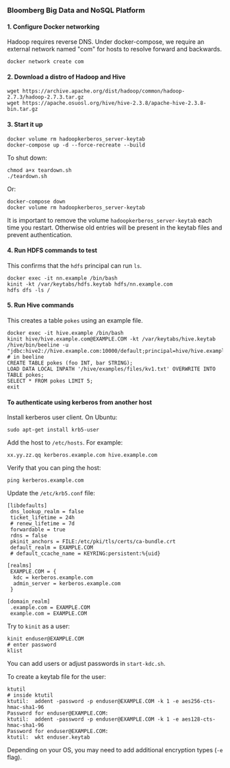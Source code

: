 ### Bloomberg Big Data and NoSQL Platform
#### 1. Configure Docker networking

Hadoop requires reverse DNS.  Under docker-compose, we require an external network named "com" for hosts to resolve forward and backwards.

```
docker network create com
```

#### 2. Download a distro of Hadoop and Hive

```
wget https://archive.apache.org/dist/hadoop/common/hadoop-2.7.3/hadoop-2.7.3.tar.gz
wget https://apache.osuosl.org/hive/hive-2.3.8/apache-hive-2.3.8-bin.tar.gz
```

#### 3. Start it up

```
docker volume rm hadoopkerberos_server-keytab
docker-compose up -d --force-recreate --build
```

To shut down:
```
chmod a+x teardown.sh
./teardown.sh
```

Or:
```
docker-compose down
docker volume rm hadoopkerberos_server-keytab
```

It is important to remove the volume `hadoopkerberos_server-keytab` each time you restart.
Otherwise old entries will be present in the keytab files and prevent authentication.

#### 4. Run HDFS commands to test

This confirms that the `hdfs` principal can run `ls`.

```
docker exec -it nn.example /bin/bash
kinit -kt /var/keytabs/hdfs.keytab hdfs/nn.example.com
hdfs dfs -ls /
```

#### 5. Run Hive commands

This creates a table `pokes` using an example file.

```
docker exec -it hive.example /bin/bash
kinit hive/hive.example.com@EXAMPLE.COM -kt /var/keytabs/hive.keytab
/hive/bin/beeline -u "jdbc:hive2://hive.example.com:10000/default;principal=hive/hive.example.com@EXAMPLE.COM"
# in beeline
CREATE TABLE pokes (foo INT, bar STRING);
LOAD DATA LOCAL INPATH '/hive/examples/files/kv1.txt' OVERWRITE INTO TABLE pokes;
SELECT * FROM pokes LIMIT 5;
exit
```

#### To authenticate using kerberos from another host

Install kerberos user client.  On Ubuntu:
```
sudo apt-get install krb5-user
```

Add the host to `/etc/hosts`.  For example:
```
xx.yy.zz.qq kerberos.example.com hive.example.com
```

Verify that you can ping the host:
```
ping kerberos.example.com
```

Update the `/etc/krb5.conf` file:
```
[libdefaults]
 dns_lookup_realm = false
 ticket_lifetime = 24h
 # renew_lifetime = 7d
 forwardable = true
 rdns = false
 pkinit_anchors = FILE:/etc/pki/tls/certs/ca-bundle.crt
 default_realm = EXAMPLE.COM
 # default_ccache_name = KEYRING:persistent:%{uid}

[realms]
 EXAMPLE.COM = {
  kdc = kerberos.example.com
  admin_server = kerberos.example.com
 }

[domain_realm]
 .example.com = EXAMPLE.COM
 example.com = EXAMPLE.COM
```

Try to `kinit` as a user:
```
kinit enduser@EXAMPLE.COM
# enter password
klist
```

You can add users or adjust passwords in `start-kdc.sh`.

To create a keytab file for the user:
```
ktutil
# inside ktutil
ktutil:  addent -password -p enduser@EXAMPLE.COM -k 1 -e aes256-cts-hmac-sha1-96
Password for enduser@EXAMPLE.COM: 
ktutil:  addent -password -p enduser@EXAMPLE.COM -k 1 -e aes128-cts-hmac-sha1-96
Password for enduser@EXAMPLE.COM: 
ktutil:  wkt enduser.keytab
```
Depending on your OS, you may need to add additional encryption types (`-e` flag).
